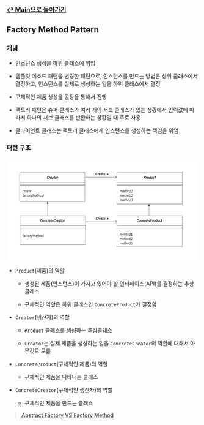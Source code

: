 ### [↩︎ Main으로 돌아가기](../../README.md)

## Factory Method Pattern

### 개념

- 인스턴스 생성을 하위 클래스에 위임

- 템플릿 메소드 패턴을 변경한 패턴으로, 인스턴스를 만드는 방법은 상위 클래스에서 결정하고, 인스턴스를 실제로 생성하는 일을 하위 클래스에서 결정

- 구체적인 제품 생성을 공장을 통해서 진행

- 팩토리 패턴은 슈퍼 클래스와 여러 개의 서브 클래스가 있는 상황에서 입력값에 따라서 하나의 서브 클래스를 반환하는 상황일 때 주로 사용

- 클라이언트 클래스는 팩토리 클래스에게 인스턴스를 생성하는 책임을 위임

### 패턴 구조

![factory_method_1](../../image/factory_method_1.png)

- `Product`(제품)의 역할

  - 생성된 제품(인스턴스)이 가지고 있어야 할 인터페이스(API)를 결정하는 추상 클래스

  - 구체적인 역할은 하위 클래스인 `ConcreteProduct`가 결정함

- `Creator`(생산자)의 역할

  - `Product` 클래스를 생성하는 추상클래스

  - `Creator`는 실제 제품을 생성하는 일을 `ConcreteCreator`의 역할에 대해서 아무것도 모름

- `ConcreteProduct`(구체적인 제품)의 역할

  - 구체적인 제품을 나타내는 클래스

- `ConcreteCreator`(구체적인 생산자)의 역할

  - 구체적인 제품을 만드는 클래스

> [Abstract Factory VS Factory Method](../AbstractVSFactoryMethod/README.md)
